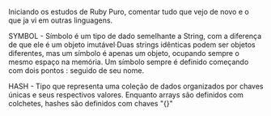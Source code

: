 Iniciando os estudos de Ruby Puro, comentar tudo que vejo de novo e o que ja vi em outras linguagens.

SYMBOL - Símbolo é um tipo de dado semelhante a String, com a diferença de que ele é um objeto imutável·Duas strings idênticas podem ser objetos diferentes, mas um símbolo é apenas um objeto, ocupando sempre o mesmo espaço na memória. Um símbolo sempre é definido começando com dois pontos : seguido de seu nome.

HASH - Tipo que representa uma coleção de dados organizados por chaves únicas e seus respectivos valores. Enquanto arrays são definidos com colchetes, hashes são definidos com chaves "{}"
